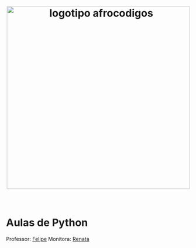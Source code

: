 <h1 align="center">
  <img src="../assets/image/assets/image/logotipo-afrocodigos.png" alt="logotipo afrocodigos" width="500">
</h1>

<br>

# Aulas de Python

Professor: [Felipe](lipemorais)
Monitora: [Renata](repereira) 

